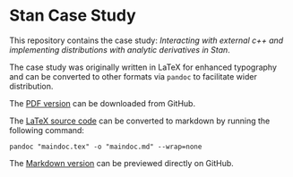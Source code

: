 # Stan Case Study

This repository contains the case study: *Interacting with external c++ and implementing distributions with analytic derivatives in Stan*.

The case study was originally written in LaTeX for enhanced typography and can be converted to other formats via `pandoc` to facilitate wider distribution.

The [PDF version](/docs/maindoc.pdf) can be downloaded from GitHub.

The [LaTeX source code](/docs/maindoc.tex) can be converted to markdown by running the following command:

```shell
pandoc "maindoc.tex" -o "maindoc.md" --wrap=none
```

The [Markdown version](/docs/maindoc.md) can be previewed directly on GitHub.


